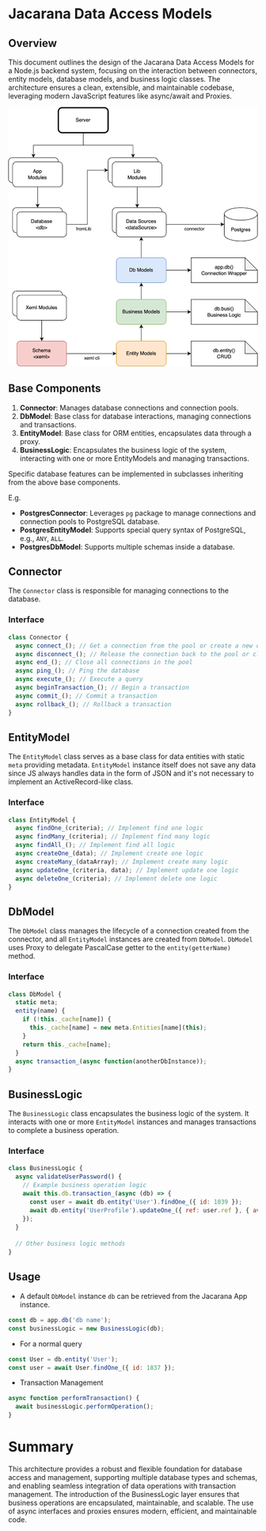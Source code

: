 # Jacarana Data Access Models 

## Overview

This document outlines the design of the Jacarana Data Access Models for a Node.js backend system, focusing on the interaction between connectors, entity models, database models, and business logic classes. The architecture ensures a clean, extensible, and maintainable codebase, leveraging modern JavaScript features like async/await and Proxies.

![arch](./images/data-access-models.png)

## Base Components

1. **Connector**: Manages database connections and connection pools.
2. **DbModel**: Base class for database interactions, managing connections and transactions.
3. **EntityModel**: Base class for ORM entities, encapsulates data through a proxy.
4. **BusinessLogic**: Encapsulates the business logic of the system, interacting with one or more EntityModels and managing transactions.

Specific database features can be implemented in subclasses inheriting from the above base components.

E.g.

- **PostgresConnector**: Leverages `pg` package to manage connections and connection pools to PostgreSQL database.
- **PostgresEntityModel**: Supports special query syntax of PostgreSQL, e.g., `ANY`, `ALL`.
- **PostgresDbModel**: Supports multiple schemas inside a database.

## Connector

The `Connector` class is responsible for managing connections to the database.

### Interface

```javascript
class Connector {
  async connect_(); // Get a connection from the pool or create a new one, depending on the driver
  async disconnect_(); // Release the connection back to the pool or close it
  async end_(); // Close all connections in the pool
  async ping_(); // Ping the database
  async execute_(); // Execute a query
  async beginTransaction_(); // Begin a transaction
  async commit_(); // Commit a transaction
  async rollback_(); // Rollback a transaction
}
```

## EntityModel

The `EntityModel` class serves as a base class for data entities with static `meta` providing metadata. `EntityModel` instance itself does not save any data since JS always handles data in the form of JSON and it's not necessary to implement an ActiveRecord-like class.

### Interface

```javascript
class EntityModel {
  async findOne_(criteria); // Implement find one logic
  async findMany_(criteria); // Implement find many logic
  async findAll_(); // Implement find all logic
  async createOne_(data); // Implement create one logic
  async createMany_(dataArray); // Implement create many logic
  async updateOne_(criteria, data); // Implement update one logic
  async deleteOne_(criteria); // Implement delete one logic
}
```

## DbModel

The `DbModel` class manages the lifecycle of a connection created from the connector, and all `EntityModel` instances are created from `DbModel`. `DbModel` uses Proxy to delegate PascalCase getter to the `entity(getterName)` method.

### Interface

```javascript
class DbModel {
  static meta;
  entity(name) {
    if (!this._cache[name]) {
      this._cache[name] = new meta.Entities[name](this);
    }
    return this._cache[name];
  }
  async transaction_(async function(anotherDbInstance));
}
```

## BusinessLogic

The `BusinessLogic` class encapsulates the business logic of the system. It interacts with one or more `EntityModel` instances and manages transactions to complete a business operation.

### Interface

```javascript
class BusinessLogic {
  async validateUserPassword() {
    // Example business operation logic
    await this.db.transaction_(async (db) => {
      const user = await db.entity('User').findOne_({ id: 1039 });
      await db.entity('UserProfile').updateOne_({ ref: user.ref }, { avatar: 'xxx' });
    });
  }

  // Other business logic methods
}
```

## Usage

- A default `DbModel` instance `db` can be retrieved from the Jacarana App instance.

```javascript
const db = app.db('db name');
const businessLogic = new BusinessLogic(db);
```

- For a normal query

```javascript
const User = db.entity('User');
const user = await User.findOne_({ id: 1837 });
```

- Transaction Management

```javascript
async function performTransaction() {
  await businessLogic.performOperation();
}
```

# Summary

This architecture provides a robust and flexible foundation for database access and management, supporting multiple database types and schemas, and enabling seamless integration of data operations with transaction management. The introduction of the BusinessLogic layer ensures that business operations are encapsulated, maintainable, and scalable. The use of async interfaces and proxies ensures modern, efficient, and maintainable code.